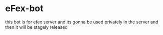# eFex-bot
this bot is for efex server and its gonna be used privately in the server and then it will be stagely released
